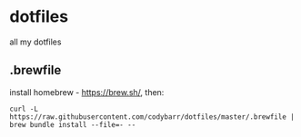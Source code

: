 # dotfiles

all my dotfiles

## .brewfile

install homebrew - https://brew.sh/, then:

```
curl -L https://raw.githubusercontent.com/codybarr/dotfiles/master/.brewfile | brew bundle install --file=- --
```
